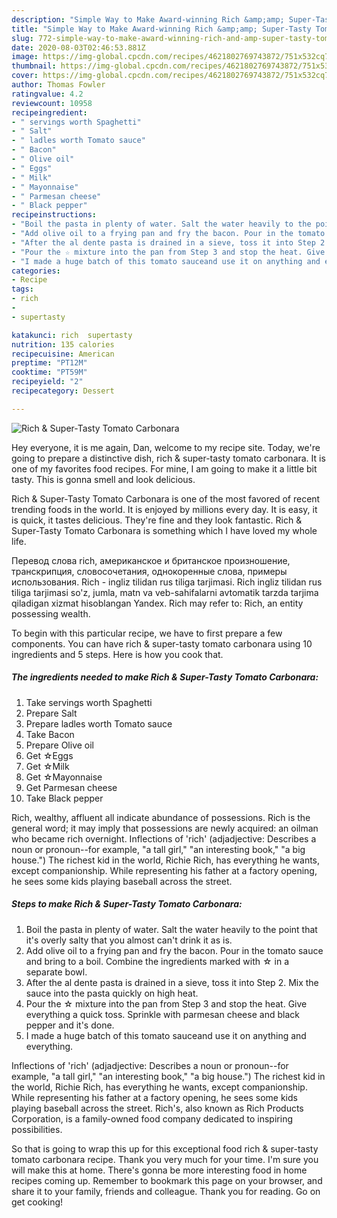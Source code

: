 ```yaml
---
description: "Simple Way to Make Award-winning Rich &amp;amp; Super-Tasty Tomato Carbonara"
title: "Simple Way to Make Award-winning Rich &amp;amp; Super-Tasty Tomato Carbonara"
slug: 772-simple-way-to-make-award-winning-rich-and-amp-super-tasty-tomato-carbonara
date: 2020-08-03T02:46:53.881Z
image: https://img-global.cpcdn.com/recipes/4621802769743872/751x532cq70/rich-super-tasty-tomato-carbonara-recipe-main-photo.jpg
thumbnail: https://img-global.cpcdn.com/recipes/4621802769743872/751x532cq70/rich-super-tasty-tomato-carbonara-recipe-main-photo.jpg
cover: https://img-global.cpcdn.com/recipes/4621802769743872/751x532cq70/rich-super-tasty-tomato-carbonara-recipe-main-photo.jpg
author: Thomas Fowler
ratingvalue: 4.2
reviewcount: 10958
recipeingredient:
- " servings worth Spaghetti"
- " Salt"
- " ladles worth Tomato sauce"
- " Bacon"
- " Olive oil"
- " Eggs"
- " Milk"
- " Mayonnaise"
- " Parmesan cheese"
- " Black pepper"
recipeinstructions:
- "Boil the pasta in plenty of water. Salt the water heavily to the point that it&#39;s overly salty that you almost can&#39;t drink it as is."
- "Add olive oil to a frying pan and fry the bacon. Pour in the tomato sauce and bring to a boil. Combine the ingredients marked with ☆ in a separate bowl."
- "After the al dente pasta is drained in a sieve, toss it into Step 2. Mix the sauce into the pasta quickly on high heat."
- "Pour the ☆ mixture into the pan from Step 3 and stop the heat. Give everything a quick toss. Sprinkle with parmesan cheese and black pepper and it&#39;s done."
- "I made a huge batch of this tomato sauceand use it on anything and everything."
categories:
- Recipe
tags:
- rich
- 
- supertasty

katakunci: rich  supertasty 
nutrition: 135 calories
recipecuisine: American
preptime: "PT12M"
cooktime: "PT59M"
recipeyield: "2"
recipecategory: Dessert

---
```



![Rich &amp; Super-Tasty Tomato Carbonara](https://img-global.cpcdn.com/recipes/4621802769743872/751x532cq70/rich-super-tasty-tomato-carbonara-recipe-main-photo.jpg)

Hey everyone, it is me again, Dan, welcome to my recipe site. Today, we're going to prepare a distinctive dish, rich &amp; super-tasty tomato carbonara. It is one of my favorites food recipes. For mine, I am going to make it a little bit tasty. This is gonna smell and look delicious.

Rich &amp; Super-Tasty Tomato Carbonara is one of the most favored of recent trending foods in the world. It is enjoyed by millions every day. It is easy, it is quick, it tastes delicious. They're fine and they look fantastic. Rich &amp; Super-Tasty Tomato Carbonara is something which I have loved my whole life.

Перевод слова rich, американское и британское произношение, транскрипция, словосочетания, однокоренные слова, примеры использования. Rich - ingliz tilidan rus tiliga tarjimasi. Rich ingliz tilidan rus tiliga tarjimasi so&#39;z, jumla, matn va veb-sahifalarni avtomatik tarzda tarjima qiladigan xizmat hisoblangan Yandex. Rich may refer to: Rich, an entity possessing wealth.


To begin with this particular recipe, we have to first prepare a few components. You can have rich &amp; super-tasty tomato carbonara using 10 ingredients and 5 steps. Here is how you cook that.

<!--inarticleads1-->

##### The ingredients needed to make Rich &amp; Super-Tasty Tomato Carbonara:

1. Take  servings worth Spaghetti
1. Prepare  Salt
1. Prepare  ladles worth Tomato sauce
1. Take  Bacon
1. Prepare  Olive oil
1. Get  ☆Eggs
1. Get  ☆Milk
1. Get  ☆Mayonnaise
1. Get  Parmesan cheese
1. Take  Black pepper


Rich, wealthy, affluent all indicate abundance of possessions. Rich is the general word; it may imply that possessions are newly acquired: an oilman who became rich overnight. Inflections of &#39;rich&#39; (adjadjective: Describes a noun or pronoun--for example, &#34;a tall girl,&#34; &#34;an interesting book,&#34; &#34;a big house.&#34;) The richest kid in the world, Richie Rich, has everything he wants, except companionship. While representing his father at a factory opening, he sees some kids playing baseball across the street. 

<!--inarticleads2-->

##### Steps to make Rich &amp; Super-Tasty Tomato Carbonara:

1. Boil the pasta in plenty of water. Salt the water heavily to the point that it&#39;s overly salty that you almost can&#39;t drink it as is.
1. Add olive oil to a frying pan and fry the bacon. Pour in the tomato sauce and bring to a boil. Combine the ingredients marked with ☆ in a separate bowl.
1. After the al dente pasta is drained in a sieve, toss it into Step 2. Mix the sauce into the pasta quickly on high heat.
1. Pour the ☆ mixture into the pan from Step 3 and stop the heat. Give everything a quick toss. Sprinkle with parmesan cheese and black pepper and it&#39;s done.
1. I made a huge batch of this tomato sauceand use it on anything and everything.


Inflections of &#39;rich&#39; (adjadjective: Describes a noun or pronoun--for example, &#34;a tall girl,&#34; &#34;an interesting book,&#34; &#34;a big house.&#34;) The richest kid in the world, Richie Rich, has everything he wants, except companionship. While representing his father at a factory opening, he sees some kids playing baseball across the street. Rich&#39;s, also known as Rich Products Corporation, is a family-owned food company dedicated to inspiring possibilities. 

So that is going to wrap this up for this exceptional food rich &amp; super-tasty tomato carbonara recipe. Thank you very much for your time. I'm sure you will make this at home. There's gonna be more interesting food in home recipes coming up. Remember to bookmark this page on your browser, and share it to your family, friends and colleague. Thank you for reading. Go on get cooking!
